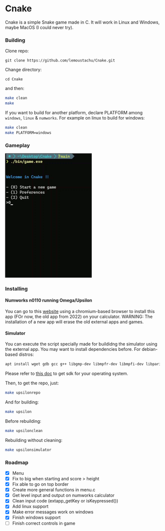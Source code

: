# Cnake
Cnake is a simple Snake game made in C. It will work in Linux and Windows, maybe MacOS (I could never try).


### Building

Clone repo:
```shell
git clone https://github.com/lemoustachu/Cnake.git
```

Change directory:
```shell
cd Cnake
```

and then:
```bash
make clean
make
```

If you want to build for another platform, declare PLATFORM among `windows`,
`linux` & `numworks`. For example on linux to build for windows:
```bash
make clean
make PLATFORM=windows
```


### Gameplay

<img src="assets/gameplay.gif" alt="gameplay" width="282"/> 


### Installing

#### Numworks n0110 running Omega/Upsilon
You can go to this [website](https://lemoustachu.github.io/Upsilon-External/) using a chromium-based browser to install this app (FOr now, the old app from 2022) on your calculator. 
WARNING: The installation of a new app will erase the old external apps and games. 

#### Simulator
You can execute the script specially made for buildidng the simulator using the external app. You may want to install dependencies before.
For debian-based distros:
```bash
apt install wget gdb gcc g++ libgmp-dev libmpfr-dev libmpfi-dev libpari-dev libgsl0-dev libxext-dev libpng-dev libjpeg-dev libreadline-dev libncurses5-dev mesa-common-dev libx11-dev libxt-dev libxft-dev libntl-dev libgl1-mesa-dev libgl-dev libao-dev hevea debhelper libfltk1.3-dev build-essential git imagemagick libx11-dev libxext-dev libfreetype6-dev libpng-dev libjpeg-dev pkg-config gcc-arm-none-eabi binutils-arm-none-eabi dfu-util texinfo autoconf-archive
```
Please refer to [this doc](https://github.com/UpsilonNumworks/Upsilon-External/blob/master/docs/install-sdk.md) to get sdk for your operating system.

Then, to get the repo, just:
```bash
make upsilonrepo
```

And for building:
```bash
make upsilon
```

Before rebuilding:
```bash
make upsilonclean
```

Rebuilding without cleaning:
```bash
make upsilonsimulator
```


### Roadmap

- [x] Menu
- [x] Fix to big when starting and score > height
- [x] Fix able to go on top border
- [x] Create more general functions in menu.c
- [x] Get level input and output on numworks calculator
- [x] Clean input code (extapp_getKey or isKeypressed())
- [x] Add linux support
- [x] Make error messages work on windows
- [x] Finish windows support
- [ ] Finish correct controls in game
